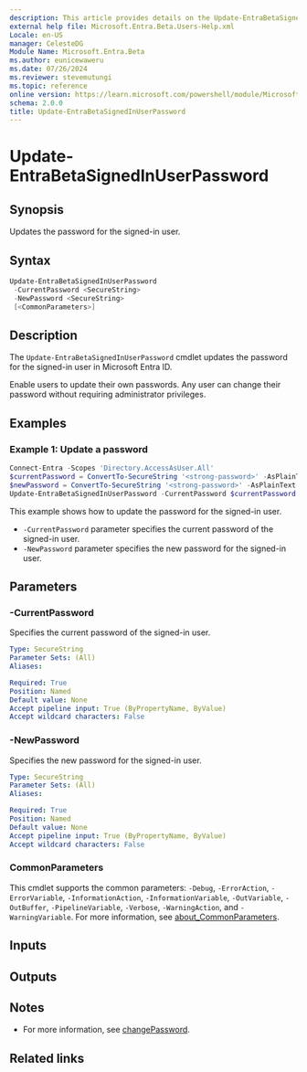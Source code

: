 ```yaml
---
description: This article provides details on the Update-EntraBetaSignedInUserPassword command.
external help file: Microsoft.Entra.Beta.Users-Help.xml
Locale: en-US
manager: CelesteDG
Module Name: Microsoft.Entra.Beta
ms.author: eunicewaweru
ms.date: 07/26/2024
ms.reviewer: stevemutungi
ms.topic: reference
online version: https://learn.microsoft.com/powershell/module/Microsoft.Entra.Beta/Update-EntraBetaSignedInUserPassword
schema: 2.0.0
title: Update-EntraBetaSignedInUserPassword
---
```


# Update-EntraBetaSignedInUserPassword

## Synopsis

Updates the password for the signed-in user.

## Syntax

```powershell
Update-EntraBetaSignedInUserPassword
 -CurrentPassword <SecureString>
 -NewPassword <SecureString>
 [<CommonParameters>]
```

## Description

The `Update-EntraBetaSignedInUserPassword` cmdlet updates the password for the signed-in user in Microsoft Entra ID.

Enable users to update their own passwords. Any user can change their password without requiring administrator privileges.

## Examples

### Example 1: Update a password

```powershell
Connect-Entra -Scopes 'Directory.AccessAsUser.All'
$currentPassword = ConvertTo-SecureString '<strong-password>' -AsPlainText -Force
$newPassword = ConvertTo-SecureString '<strong-password>' -AsPlainText -Force
Update-EntraBetaSignedInUserPassword -CurrentPassword $currentPassword -NewPassword $newPassword
```

This example shows how to update the password for the signed-in user.

- `-CurrentPassword` parameter specifies the current password of the signed-in user.
- `-NewPassword` parameter specifies the new password for the signed-in user.

## Parameters

### -CurrentPassword

Specifies the current password of the signed-in user.

```yaml
Type: SecureString
Parameter Sets: (All)
Aliases:

Required: True
Position: Named
Default value: None
Accept pipeline input: True (ByPropertyName, ByValue)
Accept wildcard characters: False
```

### -NewPassword

Specifies the new password for the signed-in user.

```yaml
Type: SecureString
Parameter Sets: (All)
Aliases:

Required: True
Position: Named
Default value: None
Accept pipeline input: True (ByPropertyName, ByValue)
Accept wildcard characters: False
```

### CommonParameters

This cmdlet supports the common parameters: `-Debug`, `-ErrorAction`, `-ErrorVariable`, `-InformationAction`, `-InformationVariable`, `-OutVariable`, `-OutBuffer`, `-PipelineVariable`, `-Verbose`, `-WarningAction`, and `-WarningVariable`. For more information, see [about_CommonParameters](https://go.microsoft.com/fwlink/?LinkID=113216).

## Inputs

## Outputs

## Notes

- For more information, see [changePassword](https://learn.microsoft.com/graph/api/user-changepassword).

## Related links
